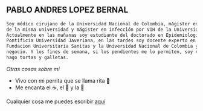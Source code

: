    ## PABLO ANDRES LOPEZ BERNAL
```sh
Soy médico cirujano de la Universidad Nacional de Colombia, mágister en farmacología 
de la misma universidad y mágister en infección por VIH de la Universidad Rey Juan Carlos. 
Actualmente en las mañanas soy estudiante del doctorado en Epidemiología Clínica de la 
Pontificia Universidad Javeriana, en las tardes soy docente experto en farmacología de la 
Fundacion Universitaria Sanitas y la Universidad Nacional de Colombia y en las noches administro mi 
negocio. Y los fines de semana, si los pendientes me lo permiten, soy chef pastelero, 
hago tortas y galletas. 
```

*Otras cosas sobre mi*
- Vivo con mi perrita que se llama rita 🐶
- Me encanta el ☕, el 🍷 y la 🍕

Cualquier cosa me puedes escribir [aquí](lo_pablo@javeriana.edu.co "correo de pablo")
